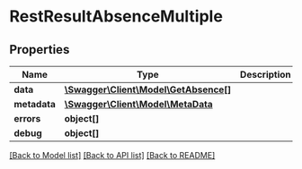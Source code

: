 # RestResultAbsenceMultiple

## Properties

 Name         | Type                                                    | Description | Notes      
--------------|---------------------------------------------------------|-------------|------------
 **data**     | [**\Swagger\Client\Model\GetAbsence[]**](GetAbsence.md) |             | [optional] 
 **metadata** | [**\Swagger\Client\Model\MetaData**](MetaData.md)       |             | [optional] 
 **errors**   | **object[]**                                            |             | [optional] 
 **debug**    | **object[]**                                            |             | [optional] 

[[Back to Model list]](../README.md#documentation-for-models) [[Back to API list]](../README.md#documentation-for-api-endpoints) [[Back to README]](../README.md)


